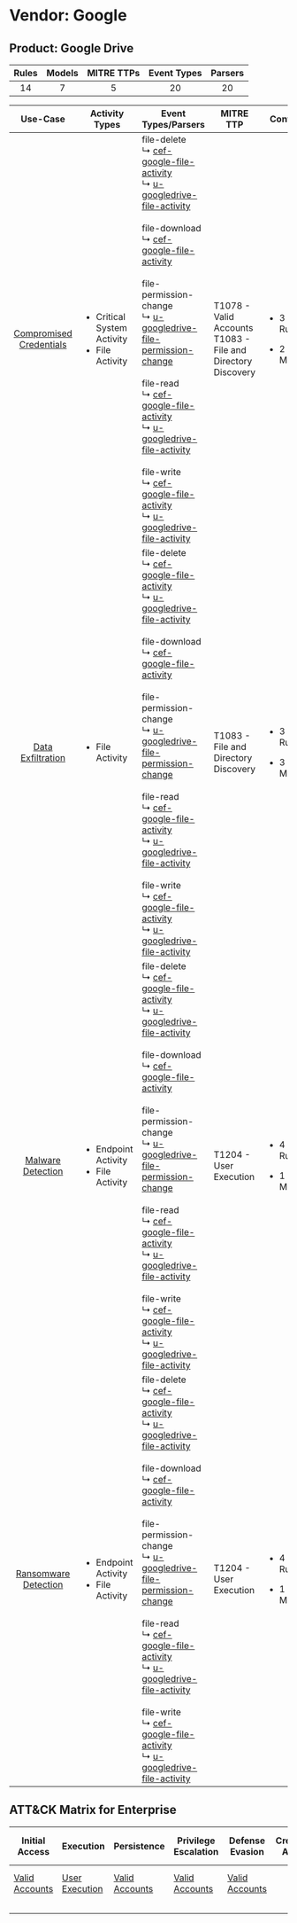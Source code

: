 Vendor: Google
==============
Product: Google Drive
---------------------
| Rules | Models | MITRE TTPs | Event Types | Parsers |
|:-----:|:------:|:----------:|:-----------:|:-------:|
|  14   |   7    |     5      |     20      |   20    |

|                                 Use-Case                                  | Activity Types                                                   | Event Types/Parsers                                                                                                                                                                                                                                                                                                                                                                                                                                                                                                                                                                                                                                                                                                                                                                                                                                                          | MITRE TTP                                                          | Content                                             |
|:-------------------------------------------------------------------------:| ---------------------------------------------------------------- | ---------------------------------------------------------------------------------------------------------------------------------------------------------------------------------------------------------------------------------------------------------------------------------------------------------------------------------------------------------------------------------------------------------------------------------------------------------------------------------------------------------------------------------------------------------------------------------------------------------------------------------------------------------------------------------------------------------------------------------------------------------------------------------------------------------------------------------------------------------------------------- | ------------------------------------------------------------------ | --------------------------------------------------- |
| [Compromised Credentials](../UseCases/usecase_compromised_credentials.md) | <ul><li>Critical System Activity</li><li>File Activity</li></ul> |  file-delete<br> ↳ [cef-google-file-activity](../Parsers/parserContent_cef-google-file-activity.md)<br> ↳ [u-googledrive-file-activity](../Parsers/parserContent_u-googledrive-file-activity.md)<br><br> file-download<br> ↳ [cef-google-file-activity](../Parsers/parserContent_cef-google-file-activity.md)<br><br> file-permission-change<br> ↳ [u-googledrive-file-permission-change](../Parsers/parserContent_u-googledrive-file-permission-change.md)<br><br> file-read<br> ↳ [cef-google-file-activity](../Parsers/parserContent_cef-google-file-activity.md)<br> ↳ [u-googledrive-file-activity](../Parsers/parserContent_u-googledrive-file-activity.md)<br><br> file-write<br> ↳ [cef-google-file-activity](../Parsers/parserContent_cef-google-file-activity.md)<br> ↳ [u-googledrive-file-activity](../Parsers/parserContent_u-googledrive-file-activity.md)<br> | T1078 - Valid Accounts<br>T1083 - File and Directory Discovery<br> | <ul><li>3 Rules</li></ul><ul><li>2 Models</li></ul> |
|       [Data Exfiltration](../UseCases/usecase_data_exfiltration.md)       | <ul><li>File Activity</li></ul>                                  |  file-delete<br> ↳ [cef-google-file-activity](../Parsers/parserContent_cef-google-file-activity.md)<br> ↳ [u-googledrive-file-activity](../Parsers/parserContent_u-googledrive-file-activity.md)<br><br> file-download<br> ↳ [cef-google-file-activity](../Parsers/parserContent_cef-google-file-activity.md)<br><br> file-permission-change<br> ↳ [u-googledrive-file-permission-change](../Parsers/parserContent_u-googledrive-file-permission-change.md)<br><br> file-read<br> ↳ [cef-google-file-activity](../Parsers/parserContent_cef-google-file-activity.md)<br> ↳ [u-googledrive-file-activity](../Parsers/parserContent_u-googledrive-file-activity.md)<br><br> file-write<br> ↳ [cef-google-file-activity](../Parsers/parserContent_cef-google-file-activity.md)<br> ↳ [u-googledrive-file-activity](../Parsers/parserContent_u-googledrive-file-activity.md)<br> | T1083 - File and Directory Discovery<br>                           | <ul><li>3 Rules</li></ul><ul><li>3 Models</li></ul> |
|       [Malware Detection](../UseCases/usecase_malware_detection.md)       | <ul><li>Endpoint Activity</li><li>File Activity</li></ul>        |  file-delete<br> ↳ [cef-google-file-activity](../Parsers/parserContent_cef-google-file-activity.md)<br> ↳ [u-googledrive-file-activity](../Parsers/parserContent_u-googledrive-file-activity.md)<br><br> file-download<br> ↳ [cef-google-file-activity](../Parsers/parserContent_cef-google-file-activity.md)<br><br> file-permission-change<br> ↳ [u-googledrive-file-permission-change](../Parsers/parserContent_u-googledrive-file-permission-change.md)<br><br> file-read<br> ↳ [cef-google-file-activity](../Parsers/parserContent_cef-google-file-activity.md)<br> ↳ [u-googledrive-file-activity](../Parsers/parserContent_u-googledrive-file-activity.md)<br><br> file-write<br> ↳ [cef-google-file-activity](../Parsers/parserContent_cef-google-file-activity.md)<br> ↳ [u-googledrive-file-activity](../Parsers/parserContent_u-googledrive-file-activity.md)<br> | T1204 - User Execution<br>                                         | <ul><li>4 Rules</li></ul><ul><li>1 Models</li></ul> |
|    [Ransomware Detection](../UseCases/usecase_ransomware_detection.md)    | <ul><li>Endpoint Activity</li><li>File Activity</li></ul>        |  file-delete<br> ↳ [cef-google-file-activity](../Parsers/parserContent_cef-google-file-activity.md)<br> ↳ [u-googledrive-file-activity](../Parsers/parserContent_u-googledrive-file-activity.md)<br><br> file-download<br> ↳ [cef-google-file-activity](../Parsers/parserContent_cef-google-file-activity.md)<br><br> file-permission-change<br> ↳ [u-googledrive-file-permission-change](../Parsers/parserContent_u-googledrive-file-permission-change.md)<br><br> file-read<br> ↳ [cef-google-file-activity](../Parsers/parserContent_cef-google-file-activity.md)<br> ↳ [u-googledrive-file-activity](../Parsers/parserContent_u-googledrive-file-activity.md)<br><br> file-write<br> ↳ [cef-google-file-activity](../Parsers/parserContent_cef-google-file-activity.md)<br> ↳ [u-googledrive-file-activity](../Parsers/parserContent_u-googledrive-file-activity.md)<br> | T1204 - User Execution<br>                                         | <ul><li>4 Rules</li></ul><ul><li>1 Models</li></ul> |

ATT&CK Matrix for Enterprise
----------------------------
| Initial Access                                                      | Execution                                                           | Persistence                                                         | Privilege Escalation                                                | Defense Evasion                                                     | Credential Access | Discovery                                                                         | Lateral Movement | Collection | Command and Control | Exfiltration | Impact |
| ------------------------------------------------------------------- | ------------------------------------------------------------------- | ------------------------------------------------------------------- | ------------------------------------------------------------------- | ------------------------------------------------------------------- | ----------------- | --------------------------------------------------------------------------------- | ---------------- | ---------- | ------------------- | ------------ | ------ |
| [Valid Accounts](https://attack.mitre.org/techniques/T1078)<br><br> | [User Execution](https://attack.mitre.org/techniques/T1204)<br><br> | [Valid Accounts](https://attack.mitre.org/techniques/T1078)<br><br> | [Valid Accounts](https://attack.mitre.org/techniques/T1078)<br><br> | [Valid Accounts](https://attack.mitre.org/techniques/T1078)<br><br> |                   | [File and Directory Discovery](https://attack.mitre.org/techniques/T1083)<br><br> |                  |            |                     |              |        |
